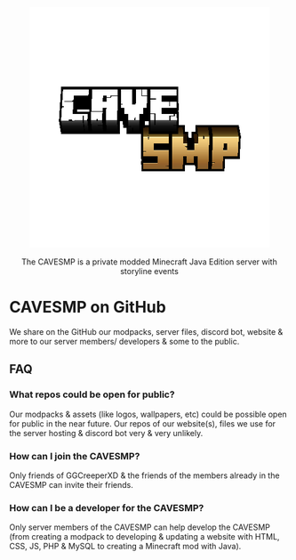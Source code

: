 <p align="center">
  <picture>
    <img 
      src="https://github.com/CAVESMP/.github/blob/main/profile/cavesmp-logo.png"
    >
  </picture>
</p>
<p align="center">
  The CAVESMP is a private modded Minecraft Java Edition server with storyline events
</p>

# CAVESMP on GitHub
We share on the GitHub our modpacks, server files, discord bot, website & more to our server members/ developers & some to the public.

## FAQ
### What repos could be open for public?
Our modpacks & assets (like logos, wallpapers, etc) could be possible open for public in the near future.
Our repos of our website(s), files we use for the server hosting & discord bot very & very unlikely.

### How can I join the CAVESMP?
Only friends of GGCreeperXD & the friends of the members already in the CAVESMP can invite their friends.

### How can I be a developer for the CAVESMP?
Only server members of the CAVESMP can help develop the CAVESMP (from creating a modpack to developing & updating a website with HTML, CSS, JS, PHP & MySQL to creating a Minecraft mod with Java).
